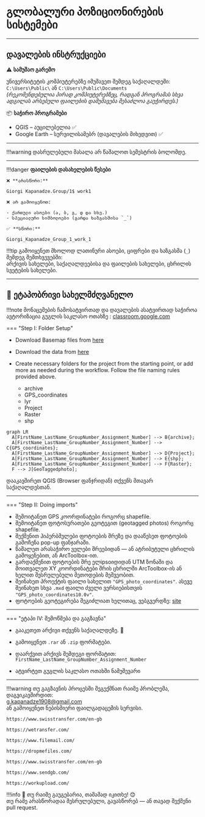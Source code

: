 # გლობალური პოზიციონირების სისტემები

---
## დავალების ინსტრუქციები

⚠️ **სამუშაო გარემო**

უნივერსიტეტის კომპიუტერებზე იმუშავეთ შემდეგ საქაღალდეში:  
`C:\Users\Public\` ან `C:\Users\Public\Documents`  
*(რეკომენდებულია პირად კომპიუტერებზეც, რადგან პროგრამას სხვა ადგილას არსებული ფაილების დამუშავება შესაძლოა გაუჭირდეს.)*

📦 **საჭირო პროგრამები**

* QGIS – აუცილებელია ✅  
* Google Earth – სურვილისამებრ (დავალების მიხედვით) ✅  

---

!!!warning
    დასრულებული მასალა არ წაშალოთ სემესტრის ბოლომდე.
    
---

!!!danger 
    **ფაილების დასახელების წესები**

    ❌ **არასწორი:**  

    Giorgi Kapanadze.Group/1$ work1  

    ❌ არ გამოიყენოთ:

    - ქართული ასოები (ა, ბ, გ, დ და სხვ.)  
    - სპეციალური სიმბოლოები (გარდა ხაზგასმისა `_`)

    ✅ **სწორი:**  

    Giorgi_Kapanadze_Group_1_work_1  

!!!tip
    გამოიყენეთ მხოლოდ ლათინური ასოები, ციფრები და ხაზგასმა (`_`) შემდეგ შემთხვევებში:  
    არქივის სახელები, საქაღალდეებისა და ფაილების სახელები, ცხრილის სვეტების სახელები.

---

## 📘 ეტაპობრივი სახელმძღვანელო

!!!note
    მონაცემების ჩამოსატვირთად და დავალების ასატვირთად საჭიროა ავტორიზაცია გუგლის საკლასო ოთახზე
     : [classroom.google.com](https://classroom.google.com/)


=== "Step I: Folder Setup"
* Download Basemap files from [here](https://elearning.gtu.ge/pluginfile.php/572869/mod_folder/content/0/Basemaps_lyr.zip?forcedownload=1)
* Download the data from [here](https://elearning.gtu.ge/pluginfile.php/572869/mod_folder/content/0/GPS_AND_Photo.zip?forcedownload=1)
    
* Create necessary folders for the project from the starting point, or add more as needed during the workflow. Follow the file naming rules provided above. <br>
    - archive
    - GPS_coordinates 
    - lyr
    - Project 
    - Raster 
    - shp

``` mermaid
graph LR
  A[FirstName_LastName_GroupNumber_Assignment_Number] --> B{archive};
  A[FirstName_LastName_GroupNumber_Assignment_Number] --> C{GPS_coordinates};
  A[FirstName_LastName_GroupNumber_Assignment_Number] --> D{Project};
  A[FirstName_LastName_GroupNumber_Assignment_Number] --> E{shp};
  A[FirstName_LastName_GroupNumber_Assignment_Number] --> F{Raster};
  F --> J[GeoTaggedphoto];
```

დააკავშირეთ QGIS (Browser ფანჯრიდან) თქვენს მთავარ საქაღალდესთან.

---


=== "Step II: Doing imports"
* შემოიტანეთ GPS კოორდინატები როგორც shapefile. <br>
* შემოიტანეთ ფოტოსურათები გეოტეგით (geotagged photos) როგორც shapefile. <br>
* შექმენით ჰიპერბმულები ფოტოების შრეზე და დააწესეთ ფოტოების გამოჩენა pop-up ფანჯარაში. <br>
* წაშალეთ არასაჭირო ველები შრეებიდან — ან ატრიბუტული ცხრილის გამოყენებით, ან ArcToolbox-ით. <br>
* გარდაქმენით ფოტოების შრე ელipsoიდიდან UTM ზონაში და მოითვალეთ XY კოორდინატები შრის ცხრილში ArcToolbox-ის ან ხელით შესრულებული მეთოდების მეშვეობით. <br>
* შეინახეთ პროექტის ფაილი სახელით `"GPS_photo_coordinates"`. ასევე შეინახეთ სხვა `.mxd` ფაილი ძველი ვერსიებისთვის `"GPS_photo_coordinates10.0v"`. <br>
* ფოტოების გეოტეგირება შეგიძლიათ ხელითაც, ვებგვერდზე: [site](https://tool.geoimgr.com/)


---

=== "ეტაპი IV: შემოწმება და გაგზავნა"
* გააკეთეთ არქივი თქვენს საქაღალდეზე. 💾
* გამოიყენეთ `.rar` ან `.zip` ფორმატები.
* დაარქვით არქივს შემდეგი ფორმატით:  
  `FirstName_LastName_GroupNumber_Assignment_Number`

* ატვირტეთ გუგლის საკლასო ოთახში ნამუშევარი

---

!!!warning
    თუ გაგზავნის პროცესში შეგექმნათ რაიმე პრობლემა, დაგვიკავშირდით:  
    g.kapanadze1908@gmail.com  
    ან გამოიყენეთ ნებისმიერი ფაილგადაცემის სერვისი. <br>

    https://www.swisstransfer.com/en-gb

    https://wetransfer.com/

    https://www.filemail.com/

    https://dropmefiles.com/

    https://www.swisstransfer.com/en-gb

    https://www.sendgb.com/

    https://workupload.com/ 

!!!info
    📌 თუ რაიმე გაუგებარია, თამამად იკითხე! 😊  
    თუ რამე არასწორადაა შესრულებული, გავასწორებ — ან თავად შექმენი pull request.  







